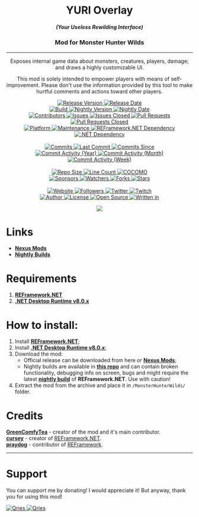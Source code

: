 <p align="center">
	<h1 align="center"><b>YURI Overlay</b></h1>
	<h5 align="center"><b>(Your Useless Rewilding Interface)</b></h2>
	<h3 align="center"><b>Mod for Monster Hunter Wilds</b></h2>
	<hr>
	<p align="center">Exposes internal game data about monsters, creatures, players, damage; and draws a highly customizable UI.</p>
	<p align="center">This mod is solely intended to empower players with means of self-improvement. Please don't use the information provided by this tool to make hurtful comments and actions toward other players.</p>
</p>

<p align="center">
	<a href="https://github.com/GreenComfyTea/MHWs-YURI-Overlay/releases">
		<img alt="Release Version" src="https://custom-icon-badges.demolab.com/github/v/release/GreenComfyTea/MHWs-YURI-Overlay?logo=tag" />
	</a>
	<a href="https://github.com/GreenComfyTea/MHWs-YURI-Overlay/releases">
		<img alt="Release Date" src="https://custom-icon-badges.demolab.com/github/release-date/GreenComfyTea/MHWs-YURI-Overlay?logo=clock" />
	</a>
	<br>
	<a href="https://github.com/GreenComfyTea/MHWs-YURI-Overlay/releases">
		<img alt="Build" src="https://custom-icon-badges.demolab.com/github/actions/workflow/status/GreenComfyTea/MHWs-YURI-Overlay/build-and-create-release.yml" />
	</a>
	<a href="https://github.com/GreenComfyTea/MHWs-YURI-Overlay-Nightly/releases">
		<img alt="Nightly Version" src="https://custom-icon-badges.demolab.com/github/v/release/GreenComfyTea/MHWs-YURI-Overlay-Nightly?display_name=release&logo=tag" />
	</a>
	<a href="https://github.com/GreenComfyTea/MHWs-YURI-Overlay-Nightly/releases">
		<img alt="Nightly Date" src="https://custom-icon-badges.demolab.com/github/release-date/GreenComfyTea/MHWs-YURI-Overlay-Nightly?logo=clock" />
	</a>
	<br>
	<a href="https://github.com/GreenComfyTea/MHWs-YURI-Overlay/graphs/contributors">
		<img alt="Contributors" src="https://custom-icon-badges.demolab.com/github/contributors/GreenComfyTea/MHWs-YURI-Overlay?logo=person-add" />
	</a>
	<a href="https://github.com/GreenComfyTea/MHWs-YURI-Overlay/issues">
		<img alt="Issues" src="https://custom-icon-badges.demolab.com/github/issues/GreenComfyTea/MHWs-YURI-Overlay?logo=issue-opened" />
	</a>
	<a href="https://github.com/GreenComfyTea/MHWs-YURI-Overlay/issues">
		<img alt="Issues Closed" src="https://custom-icon-badges.demolab.com/github/issues-closed/GreenComfyTea/MHWs-YURI-Overlay?logo=issue-closed" />
	</a>
	<a href="https://github.com/GreenComfyTea/MHWs-YURI-Overlay/pulls">
		<img alt="Pull Requests" src="https://custom-icon-badges.demolab.com/github/issues-pr/GreenComfyTea/MHWs-YURI-Overlay?logo=git-pull-request" />
	</a>
	<a href="https://github.com/GreenComfyTea/MHWs-YURI-Overlay/pulls">
		<img alt="Pull Requests Closed" src="https://custom-icon-badges.demolab.com/github/issues-pr-closed/GreenComfyTea/MHWs-YURI-Overlay?logo=git-pull-request-closed" />
	</a>
	<br>
	<a href="">
		<img alt="Platform" src="https://custom-icon-badges.demolab.com/badge/platform-win-blue?logo=device-desktop" />
	</a>
	<a href="">
		<img alt="Maintenance" src="https://custom-icon-badges.demolab.com/maintenance/yes/2025?logo=tools" />
	</a>
	<a href="https://GreenComfyTeanexusmods.com/monsterhunterrise/mods/26">
		<img alt="REFramework.NET Dependency" src="https://custom-icon-badges.demolab.com/badge/dependency-REFramework.NET-green?logo=package-dependencies" />
	</a>
	<a href="https://GreenComfyTeanexusmods.com/monsterhunterrise/mods/26">
		<img alt=".NET Dependency" src="https://custom-icon-badges.demolab.com/badge/dependency-.NET%20Desktop%20Runtime%20v8.0.x-green?logo=package-dependencies" />
	</a>
	<br>
	<br>
	<a href="https://github.com/GreenComfyTea/MHWs-YURI-Overlay/commits/main">
		<img alt="Commits" src="https://custom-icon-badges.demolab.com/github/commit-activity/t/GreenComfyTea/MHWs-YURI-Overlay?logo=git-commit" />
	</a>
	<a href="https://github.com/GreenComfyTea/MHWs-YURI-Overlay/commits/main">
		<img alt="Last Commit" src="https://custom-icon-badges.demolab.com/github/last-commit/GreenComfyTea/MHWs-YURI-Overlay?logo=git-commit" />
	</a>
	<a href="https://github.com/GreenComfyTea/MHWs-YURI-Overlay/commits/main">
		<img alt="Commits Since" src="https://custom-icon-badges.demolab.com/github/commit-activity/t/GreenComfyTea/MHWs-YURI-Overlay?logo=git-commit" />
	</a>
	<br>
	<a href="https://github.com/GreenComfyTea/MHWs-YURI-Overlay/graphs/commit-activity">
		<img alt="Commit Activity (Year)" src="https://custom-icon-badges.demolab.com/github/commit-activity/y/GreenComfyTea/MHWs-YURI-Overlay?logo=pulse" />
	</a>
	<a href="https://github.com/GreenComfyTea/MHWs-YURI-Overlay/graphs/commit-activity">
		<img alt="Commit Activity (Month)" src="https://custom-icon-badges.demolab.com/github/commit-activity/m/GreenComfyTea/MHWs-YURI-Overlay?logo=pulse" />
	</a>
	<a href="https://github.com/GreenComfyTea/MHWs-YURI-Overlay/graphs/commit-activity">
		<img alt="Commit Activity (Week)" src="https://custom-icon-badges.demolab.com/github/commit-activity/w/GreenComfyTea/MHWs-YURI-Overlay?logo=pulse" />
	</a>
	<br>
	<br>
	<a href="">
		<img alt="Repo Size" src="https://custom-icon-badges.demolab.com/github/repo-size/GreenComfyTea/MHWs-YURI-Overlay?logo=database" />
	</a>
	<a href="">
		<img alt="Line Count" src="https://sloc.xyz/github/GreenComfyTea/MHWs-YURI-Overlay" />
	</a>
	<a href="">
		<img alt="COCOMO" src="https://sloc.xyz/github/GreenComfyTea/MHWs-YURI-Overlay/?category=cocomo" />
	</a>
	<br>
	<a href="https://github.com/sponsors/GreenComfyTea">
		<img alt="Sponsors" src="https://custom-icon-badges.demolab.com/github/sponsors/GreenComfyTea?logo=heart" />
	</a>
	<a href="https://github.com/GreenComfyTea/MHWs-YURI-Overlay/watchers">
		<img alt="Watchers" src="https://custom-icon-badges.demolab.com/github/watchers/GreenComfyTea/MHWs-YURI-Overlay?logo=eye" />
	</a>
	<a href="https://github.com/GreenComfyTea/MHWs-YURI-Overlay/forks">
		<img alt="Forks" src="https://custom-icon-badges.demolab.com/github/forks/GreenComfyTea/MHWs-YURI-Overlay?logo=repo-forked" />
	</a>
	<a href="https://github.com/GreenComfyTea/MHWs-YURI-Overlay/stargazers">
		<img alt="Stars" src="https://custom-icon-badges.demolab.com/github/stars/GreenComfyTea/MHWs-YURI-Overlay?logo=star" />
	</a>
	<br>
	<br>
	<a href="https://nexusmods.com/monsterhunterwilds/mods/62">
		<img alt="Website" src="https://custom-icon-badges.demolab.com/website?down_color=red&down_message=down&up_color=brightgreen&up_message=up&logo=link&url=https://nexusmods.com/monsterhunterwilds/mods/62" />
	</a>
	<a href="https://github.com/GreenComfyTea?tab=followers">
		<img alt="Followers" src="https://custom-icon-badges.demolab.com/github/followers/GreenComfyTea?logo=people" />
	</a>
	<a href="https://twitter.com/GreenComfyTea">
		<img alt="Twitter" src="https://img.shields.io/twitter/follow/GreenComfyTea?logo=twitter" />
	</a>
	<a href="https://GreenComfyTeatwitch.tv/GreenComfyTea">
		<img alt="Twitch" src="https://img.shields.io/twitch/status/GreenComfyTea?logo=twitch" />
	</a>
	<br>
	<a href="https://github.com/GreenComfyTea">
		<img alt="Author" src="https://custom-icon-badges.demolab.com/badge/author-GreenComfyTea-green?logo=person" />
	</a>
	<a href="https://github.com/GreenComfyTea/MHWs-YURI-Overlay/blob/main/LICENSE">
		<img alt="License" src="https://custom-icon-badges.demolab.com/github/license/GreenComfyTea/MHWs-YURI-Overlay?logo=law" />
	</a>
	<a href="https://github.com/topics/open-source">
		<img alt="Open Source" src="https://img.shields.io/badge/open%20source-%20yes-brightgreen?logo=openvpn" />
	</a>
	<a href="https://learn.microsoft.com/en-us/dotnet/">
		<img alt="Written in" src="https://custom-icon-badges.demolab.com/badge/written%20in-c%23-178600?logo=terminal" />
	</a>
</p>

<p align="center">
	<a>
		<img align="center" src="https://github.com/user-attachments/assets/59da30a1-8e9b-492d-a85c-ae40a42280e8" />
	</a>
</p>

# Links
* **[Nexus Mods](https://nexusmods.com/monsterhunterwilds/mods/62)**  
* **[Nightly Builds](https://github.com/GreenComfyTea/MHWs-YURI-Overlay-Nightly/releases)** 

# Requirements
1. **[REFramework.NET](https://github.com/GreenComfyTea/REFramework/releases/)**
2. **[.NET Desktop Runtime v8.0.x](https://dotnet.microsoft.com/en-us/download/dotnet/8.0)**

# How to install:
1. Install **[REFramework.NET](https://github.com/GreenComfyTea/REFramework/releases/)**;
2. Install **[.NET Desktop Runtime v8.0.x](https://dotnet.microsoft.com/en-us/download/dotnet/8.0)**;
3. Download the mod:
	* Official release can be downloaded from here or **[Nexus Mods]([https://GreenComfyTeanexusmods.com/monsterhunterrise/mods/50](https://www.nexusmods.com/monsterhunterwilds/mods/62))**;
	* Nightly builds are available in **[this repo](https://github.com/GreenComfyTea/MHWs-YURI-Overlay-Nightly)** and can contain broken functionality, debugging info on screen, bugs and might require the latest **[nightly build](https://github.com/GreenComfyTea/REFramework/releases/)** of **REFramework.NET**. Use with caution!
4. Extract the mod from the archive and place it in `/MonsterHunterWilds/` folder.

# Credits
**[GreenComfyTea](https://github.com/GreenComfyTea)** - creator of the mod and it's main contributor.  
**[cursey](https://github.com/cursey)** - creator of [REFramework.NET](https://GreenComfyTeanexusmods.com/monsterhunterrise/mods/26).  
**[praydog](https://github.com/praydog)** - contributor of [REFramework](https://GreenComfyTeanexusmods.com/monsterhunterrise/mods/26).
***
# Support

You can support me by donating! I would appreciate it! But anyway, thank you for using this mod!

 <a href="https://streamelements.com/GreenComfyTea/tip">
  <img alt="Qries" src="https://panels.twitch.tv/panel-48897356-image-c6155d48-b689-4240-875c-f3141355cb56">
</a>
<a href="https://ko-fi.com/GreenComfyTea">
  <img alt="Qries" src="https://panels.twitch.tv/panel-48897356-image-c2fcf835-87e4-408e-81e8-790789c7acbc">
</a>
